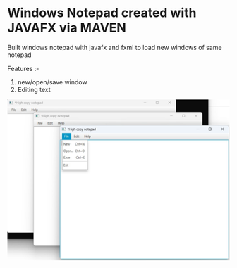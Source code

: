 # Windows Notepad created with JAVAFX via MAVEN

Built windows notepad with javafx and fxml to load new windows of same notepad

Features :-

1. new/open/save window
1. Editing text

![Alt text](demo.jpg?raw=true "Notepad")